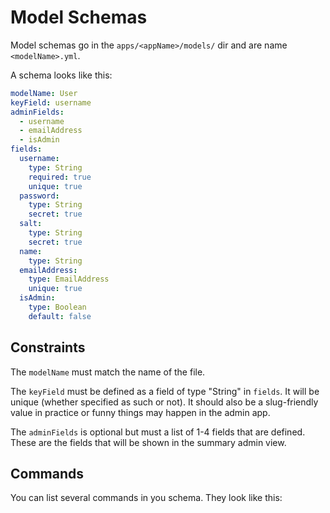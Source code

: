
# Model Schemas #

Model schemas go in the `apps/<appName>/models/` dir and are
name `<modelName>.yml`.

A schema looks like this:

```yml
modelName: User
keyField: username
adminFields:
  - username
  - emailAddress
  - isAdmin
fields:
  username:
    type: String
    required: true
    unique: true
  password:
    type: String
    secret: true
  salt:
    type: String
    secret: true
  name:
    type: String
  emailAddress:
    type: EmailAddress
    unique: true
  isAdmin:
    type: Boolean
    default: false
```

## Constraints #

The `modelName` must match the name of the file.

The `keyField` must be defined as a field of type "String" in `fields`.
It will be unique (whether specified as such or not).
It should also be a slug-friendly value in practice or funny
things may happen in the admin app.

The `adminFields` is optional but must a list of 1-4 fields that are
defined. These are the fields that will be shown in the summary
admin view.

## Commands #

You can list several commands in you schema. They look like this:

```yml

```
